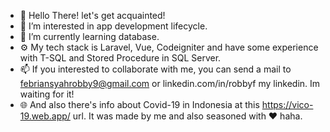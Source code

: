 - 👋 Hello There! let's get acquainted!
- 👀 I’m interested in app development lifecycle.
- 🌱 I’m currently learning database.
- ⚙️ My tech stack is Laravel, Vue, Codeigniter and have some experience with T-SQL and Stored Procedure in SQL Server. 
- 📫 If you interested to collaborate with me, you can send a mail to febriansyahrobby9@gmail.com or linkedin.com/in/robbyf my linkedin. Im waiting for it!
- 🌐 And also there's info about Covid-19 in Indonesia at this https://vico-19.web.app/ url. It was made by me and also seasoned with ❤️ haha.

<!---
robbyf9/robbyf9 is a ✨ special ✨ repository because its `README.md` (this file) appears on your GitHub profile.
You can click the Preview link to take a look at your changes.
--->
